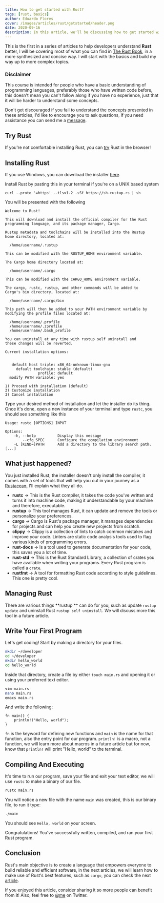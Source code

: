 ```yaml
---
title: How to get started with Rust?
tags: [rust, basics]
author: Eduardo Flores
cover: /images/articles/rust/getstarted/header.png
date: 2020-09-16
description: In this article, we'll be discussing how to get started with Rust, how to install it, and how to run your first program.
---
```


This is the first in a series of articles to help developers understand **Rust** better, I will be covering most of what you can find in [The Rust Book](https://doc.rust-lang.org/book/), in a more synthesized and concise way. I will start with the basics and build my way up to more complex topics.

### Disclaimer

This course is intended for people who have a basic understanding of programming languages, preferably those who have written code before, this doesn't mean you can't follow along if you have no experience, just that it will be harder to understand some concepts.

Don't get discouraged if you fail to understand the concepts presented in these articles, I'd like to encourage you to ask questions, if you need assistance you can send me a [message](https://t.me/edfloreshz).

## Try Rust

If you're not comfortable installing Rust, you can [try](https://play.rust-lang.org/) Rust in the browser!

## Installing Rust

If you use Windows, you can download the installer [here](https://www.rust-lang.org/tools/install).

Install Rust by pasting this in your terminal if you're on a UNIX based system

    curl --proto '=https' --tlsv1.2 -sSf https://sh.rustup.rs | sh

You will be presented with the following

```
Welcome to Rust!

This will download and install the official compiler for the Rust
programming language, and its package manager, Cargo.

Rustup metadata and toolchains will be installed into the Rustup
home directory, located at:

  /home/username/.rustup

This can be modified with the RUSTUP_HOME environment variable.

The Cargo home directory located at:

  /home/username/.cargo

This can be modified with the CARGO_HOME environment variable.

The cargo, rustc, rustup, and other commands will be added to
Cargo's bin directory, located at:

  /home/username/.cargo/bin

This path will then be added to your PATH environment variable by
modifying the profile files located at:

  /home/username/.profile
  /home/username/.zprofile
  /home/username/.bash_profile

You can uninstall at any time with rustup self uninstall and
these changes will be reverted.

Current installation options:


   default host triple: x86_64-unknown-linux-gnu
     default toolchain: stable (default)
               profile: default
  modify PATH variable: yes

1) Proceed with installation (default)
2) Customize installation
3) Cancel installation

```

Type your desired method of installation and let the installer do its thing. Once it's done, open a new instance of your terminal and type `rustc`, you should see something like this

    Usage: rustc [OPTIONS] INPUT

    Options:
        -h, --help          Display this message
            --cfg SPEC      Configure the compilation environment
        -L [KIND=]PATH      Add a directory to the library search path. [...]

## What just happened?

You just installed Rust, the installer doesn't only install the compiler, it comes with a set of tools that will help you out in your journey as a [Rustacean](https://www.rustaceans.org/), I'll explain what they all do.

- **rustc** -> This is the Rust compiler, it takes the code you've written and turns it into machine code, making it understandable by your machine and therefore, executable.
- **rustup** -> This tool manages Rust, it can update and remove the tools or personalize your preferences.
- **cargo** -> Cargo is Rust's package manager, it manages dependencies for projects and can help you create new projects from scratch.
- **clippy** -> Clippy is a collection of lints to catch common mistakes and improve your code. Linters are static code analysis tools used to flag various kinds of programming errors.
- **rust-docs** -> Is a tool used to generate documentation for your code, this saves you a lot of time.
- **rust-std** -> This is the Rust Standard Library, a collection of crates you have available when writing your programs. Every Rust program is called a `crate`.
- **rustfmt** -> A tool for formatting Rust code according to style guidelines. This one is pretty cool.

## Managing Rust

There are various things **rustup ** can do for you, such as update `rustup update` and uninstall Rust `rustup self uninstall`. We will discuss more this tool in a future article.

## Write Your First Program

Let's get coding! Start by making a directory for your files.

```bash
mkdir ~/developer
cd ~/developer
mkdir hello_world
cd hello_world
```

Inside that directory, create a file by either `touch main.rs` and opening it or using your preferred text editor.

```bash
vim main.rs
nano main.rs
emacs main.rs
```

And write the following:

    fn main() {
        println!("Hello, world");
    }

`fn` is the keyword for defining new functions and `main` is the name for that function, also the entry point for our program. `println!` is a macro, not a function, we will learn more about macros in a future article but for now, know that `println!` will print "Hello, world" to the terminal.

## Compiling And Executing

It's time to run our program, save your file and exit your text editor, we will use `rustc` to make a binary of our file.

```bash
rustc main.rs
```

You will notice a new file with the name `main` was created, this is our binary file, to run it type:

```bash
./main
```

You should see `Hello, world` on your screen.

Congratulations! You've successfully written, compiled, and ran your first Rust program.

## Conclusion

Rust's main objective is to create a language that empowers everyone
to build reliable and efficient software, in the next articles, we will learn how to make use of Rust's best features, such as `cargo`, you can check the next [article](/articles/cargo).

If you enjoyed this article, consider sharing it so more people can benefit from it! Also, feel free to [@me](https://twitter.com/edfloreshz) on Twitter.
